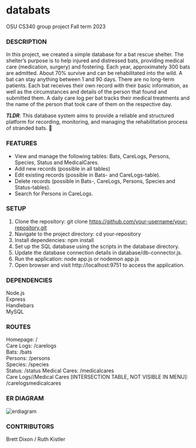 # databats
OSU CS340 group project
Fall term 2023

### DESCRIPTION
In this project, we created a simple database for a bat rescue shelter. The shelter’s purpose is to help injured and distressed bats, providing medical care (medication, surgery) and fostering. Each year, approximately 300 bats are admitted. About 70% survive and can be rehabilitated into the wild. A bat can stay anything between 1 and 90 days. There are no long-term patients. Each bat receives their own record with their basic information, as well as the circumstances and details of the person that found and submitted them. A daily care log per bat tracks their medical treatments and the name of the person that took care of them on the respective day. 

***TLDR***: This database system aims to provide a reliable and structured platform for recording, monitoring, and managing the rehabilitation process of stranded bats. 🧡

### FEATURES
- View and manage the following tables: Bats, CareLogs, Persons, Species, Status and MedicalCares.
- Add new records (possible in all tables)
- Edit existing records (possible in Bats- and CareLogs-table).
- Delete records (possible in Bats-, CareLogs, Persons, Species and Status-tables).
- Search for Persons in CareLogs.

### SETUP
1. Clone the repository: git clone https://github.com/your-username/your-repository.git
2. Navigate to the project directory: cd your-repository
3. Install dependencies: npm install
4. Set up the SQL database using the scripts in the database directory.
5. Update the database connection details in database/db-connector.js.
6. Run the application: node app.js or nodemon app.js
7. Open browser and visit http://localhost:9751 to access the application.

### DEPENDENCIES
Node.js  
Express  
Handlebars  
MySQL

### ROUTES
Homepage: /  
Care Logs: /carelogs  
Bats: /bats  
Persons: /persons  
Species: /species  
Status: /status
Medical Cares: /medicalcares  
Care Logs//Medical Cares [INTERSECTION TABLE, NOT VISIBLE IN MENU]: /carelogsmedicalcares

### ER DIAGRAM
![erdiagram](https://github.com/6dayspizza/databats/assets/55084543/16838165-3996-4a4f-a17c-40563c683bc8)

### CONTRIBUTORS
Brett Dixon / Ruth Kistler
